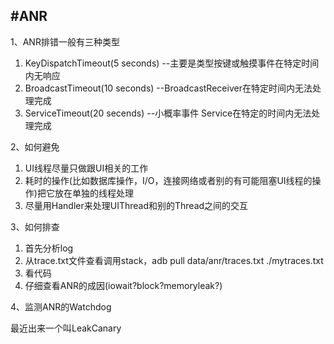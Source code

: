 #ANR
---
1、ANR排错一般有三种类型

1. KeyDispatchTimeout(5 seconds) --主要是类型按键或触摸事件在特定时间内无响应
2. BroadcastTimeout(10 seconds) --BroadcastReceiver在特定时间内无法处理完成
3. ServiceTimeout(20 secends) --小概率事件 Service在特定的时间内无法处理完成

2、如何避免

1. UI线程尽量只做跟UI相关的工作
2. 耗时的操作(比如数据库操作，I/O，连接网络或者别的有可能阻塞UI线程的操作)把它放在单独的线程处理
3. 尽量用Handler来处理UIThread和别的Thread之间的交互

3、如何排查

1. 首先分析log
2. 从trace.txt文件查看调用stack，adb pull data/anr/traces.txt ./mytraces.txt
3. 看代码
4. 仔细查看ANR的成因(iowait?block?memoryleak?)

4、监测ANR的Watchdog

最近出来一个叫LeakCanary
